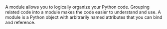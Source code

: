 A module allows you to logically organize your Python code. Grouping related code into a module makes the code easier to understand and use. A module is a Python object with arbitrarily named attributes that you can bind and reference.

